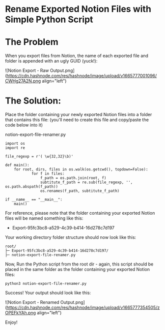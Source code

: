 # Rename Exported Notion Files with Simple Python Script

# The Problem

When you export files from Notion, the name of each exported file and folder is appended with an ugly GUID (yuck!):


![Notion Export - Raw Output.png](https://cdn.hashnode.com/res/hashnode/image/upload/v1665777001096/CWHg27A2N.png align="left")

# The Solution:

Place the folder containing your newly exported Notion files into a folder that contains this file: (you'll need to create this file and copy/paste the code below into it)

notion-export-file-renamer.py

```
import os
import re 

file_regexp = r'( \w{32,32}\b)'

def main():
	for root, dirs, files in os.walk(os.getcwd(), topdown=False):
			for f in files:
				f_path = os.path.join(root, f)
				subtitute_f_path = re.sub(file_regexp, '', os.path.abspath(f_path))
				os.renames(f_path, subtitute_f_path)

if __name__ == "__main__":
	main()
``` 
For reference, please note that the folder containing your exported Notion files will be named something like this:
- Export-95fc3bc8-a529-4c39-b414-16d278c7d197

Your working directory folder structure should now look like this:

```
root/
├─ Export-95fc3bc8-a529-4c39-b414-16d278c7d197/
├─ notion-export-file-renamer.py
```

Now, Run the Python script from the root dir - again, this script should be placed in the same folder as the folder containing your exported Notion files:
```
python3 notion-export-file-renamer.py
```

Success! Your output should look like this:


![Notion Export - Renamed Output.png](https://cdn.hashnode.com/res/hashnode/image/upload/v1665777354505/zOPEFkYAh.png align="left")

Enjoy!